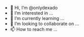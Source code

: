 - 👋 Hi, I’m @onlydexado
- 👀 I’m interested in ...
- 🌱 I’m currently learning ...
- 💞️ I’m looking to collaborate on ...
- 📫 How to reach me ...

<!---
onlydexado/onlydexado is a ✨ special ✨ repository because its `README.md` (this file) appears on your GitHub profile.
You can click the Preview link to take a look at your changes.
--->
